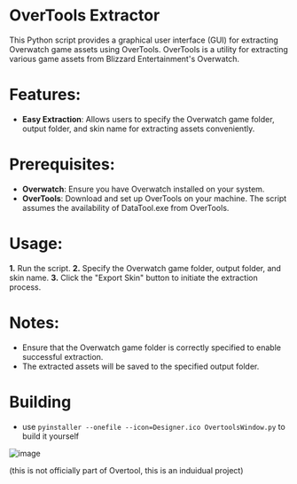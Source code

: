 # OverTools Extractor
This Python script provides a graphical user interface (GUI) for extracting Overwatch game assets
using OverTools. OverTools is a utility for extracting various game assets from Blizzard
Entertainment's Overwatch.

# Features:
- **Easy Extraction**: Allows users to specify the Overwatch game folder, output folder, and skin name for extracting assets conveniently.

# Prerequisites:
- **Overwatch**: Ensure you have Overwatch installed on your system.
- **OverTools**: Download and set up OverTools on your machine. The script assumes the availability of DataTool.exe from OverTools.

# Usage:
**1.** Run the script.
**2.** Specify the Overwatch game folder, output folder, and skin name.
**3.** Click the "Export Skin" button to initiate the extraction process.

# Notes:
- Ensure that the Overwatch game folder is correctly specified to enable successful extraction.
- The extracted assets will be saved to the specified output folder.

# Building
- use ```pyinstaller --onefile --icon=Designer.ico OvertoolsWindow.py``` to build it yourself

![image](https://github.com/YouMakeMeSoWet/OverTools-Window/assets/105253882/7bfff57d-7219-4099-9f0d-6d337fe9dbde)

(this is not officially part of Overtool, this is an induidual project)

